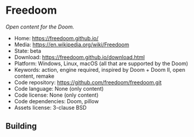 # Freedoom

_Open content for the Doom._

- Home: https://freedoom.github.io/
- Media: https://en.wikipedia.org/wiki/Freedoom
- State: beta
- Download: https://freedoom.github.io/download.html
- Platform: Windows, Linux, macOS (all that are supported by the Doom)
- Keywords: action, engine required, inspired by Doom + Doom II, open content, remake
- Code repository: https://github.com/freedoom/freedoom.git
- Code language: None (only content)
- Code license: None (only content)
- Code dependencies: Doom, pillow
- Assets license: 3-clause BSD

## Building

